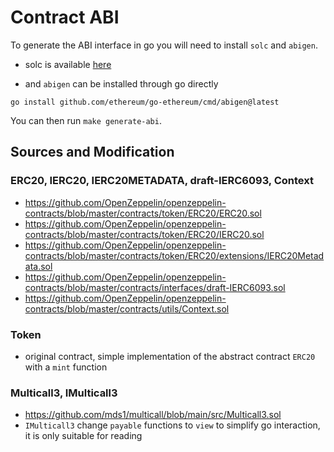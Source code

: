 # Contract ABI

To generate the ABI interface in go you will need to install `solc` and `abigen`.

- solc is available [here](https://docs.soliditylang.org/en/latest/installing-solidity.html)

- and `abigen` can be installed through go directly
```
go install github.com/ethereum/go-ethereum/cmd/abigen@latest
```

You can then run `make generate-abi`.

## Sources and Modification

### ERC20, IERC20, IERC20METADATA, draft-IERC6093, Context
* https://github.com/OpenZeppelin/openzeppelin-contracts/blob/master/contracts/token/ERC20/ERC20.sol
* https://github.com/OpenZeppelin/openzeppelin-contracts/blob/master/contracts/token/ERC20/IERC20.sol
* https://github.com/OpenZeppelin/openzeppelin-contracts/blob/master/contracts/token/ERC20/extensions/IERC20Metadata.sol
* https://github.com/OpenZeppelin/openzeppelin-contracts/blob/master/contracts/interfaces/draft-IERC6093.sol
* https://github.com/OpenZeppelin/openzeppelin-contracts/blob/master/contracts/utils/Context.sol

### Token
* original contract, simple implementation of the abstract contract `ERC20` with a `mint` function

### Multicall3, IMulticall3
* https://github.com/mds1/multicall/blob/main/src/Multicall3.sol
* `IMulticall3` change `payable` functions to `view` to simplify go interaction, it is only suitable for reading